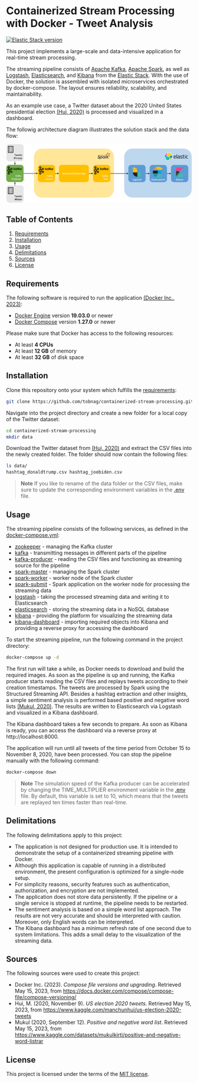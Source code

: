 # Containerized Stream Processing with Docker - Tweet Analysis
[![Elastic Stack version](https://img.shields.io/badge/Elastic%20Stack-8.7.1-00bfb3?style=flat&logo=elastic-stack)](https://www.elastic.co/blog/category/releases)

This project implements a large-scale and data-intensive application for real-time stream processing.

The streaming pipeline consists of [Apache Kafka](https://kafka.apache.org), [Apache Spark](https://spark.apache.org), as well as [Logstash](https://www.elastic.co/logstash/), [Elasticsearch](https://www.elastic.co/elasticsearch/), and [Kibana](https://www.elastic.co/kibana/) from the [Elastic Stack](https://www.elastic.co/elastic-stack/). With the use of Docker, the solution is assembled with isolated microservices orchestrated by docker-compose. The layout ensures reliability, scalability, and maintainability.

As an example use case, a Twitter dataset about the 2020 United States presidential election [(Hui, 2020)](#sources) is processed and visualized in a dashboard.

The followig architecture diagram illustrates the solution stack and the data flow:

![Architecture](./images/architecture.png)

## Table of Contents
1. [Requirements](#requirements)
1. [Installation](#installation)
1. [Usage](#usage)
1. [Delimitations](#delimitations)
1. [Sources](#sources)
1. [License](#license)

## Requirements
The following software is required to run the application [(Docker Inc., 2023)](#sources):
- [Docker Engine](https://docs.docker.com/get-docker/) version **19.03.0** or newer
- [Docker Compose](https://docs.docker.com/compose/install/) version **1.27.0** or newer

Please make sure that Docker has access to the following resources:
- At least **4 CPUs**
- At least **12 GB** of memory
- At least **32 GB** of disk space

## Installation
Clone this repository onto your system which fulfills the [requirements](#requirements):
```bash
git clone https://github.com/tobnag/containerized-stream-processing.git
```

Navigate into the project directory and create a new folder for a local copy of the Twitter dataset:
```bash
cd containerized-stream-processing
mkdir data
```

Download the Twitter dataset from [(Hui, 2020)](#sources) and extract the CSV files into the newly created folder. The folder should now contain the following files:
```bash
ls data/
hashtag_donaldtrump.csv hashtag_joebiden.csv
```

> **Note**
> If you like to rename of the data folder or the CSV files, make sure to update the corresponding environment variables in the [.env](./.env) file.

## Usage
The streaming pipeline consists of the following services, as defined in the [docker-compose.yml](./docker-compose.yml):
- [zookeeper](https://hub.docker.com/r/bitnami/zookeeper) - managing the Kafka cluster
- [kafka](https://hub.docker.com/r/bitnami/kafka) - transmitting messages in different parts of the pipeline
- [kafka-producer](./kafka/Dockerfile) - reading the CSV files and functioning as streaming source for the pipeline
- [spark-master](https://hub.docker.com/r/bitnami/spark) - managing the Spark cluster
- [spark-worker](https://hub.docker.com/r/bitnami/spark) - worker node of the Spark cluster
- [spark-submit](./spark/Dockerfile) - Spark application on the worker node for processing the streaming data
- [logstash](https://hub.docker.com/_/logstash) - taking the processed streaming data and writing it to Elasticsearch
- [elasticsearch](https://hub.docker.com/_/elasticsearch) - storing the streaming data in a NoSQL database
- [kibana](https://hub.docker.com/_/kibana) - providing the platform for visualizing the streaming data
- [kibana-dashboard](./kibana/dashboard/Dockerfile) - importing required objects into Kibana and providing a reverse proxy for accessing the dashboard

To start the streaming pipeline, run the following command in the project directory:
```bash
docker-compose up -d
```

The first run will take a while, as Docker needs to download and build the required images. As soon as the pipeline is up and running, the Kafka producer starts reading the CSV files and replays tweets according to their creation timestamps. The tweets are processed by Spark using the Structured Streaming API. Besides a hashtag extraction and other insights, a simple sentiment analysis is performed based positive and negative word lists [(Mukul, 2020)](#sources). The results are written to Elasticsearch via Logstash and visualized in a Kibana dashboard.

The Kibana dashboard takes a few seconds to prepare. As soon as Kibana is ready, you can access the dashboard via a reverse proxy at http://localhost:8000.

The application will run until all tweets of the time period from October 15 to November 8, 2020, have been processed. You can stop the pipeline manually with the following command:
```bash
docker-compose down
```

> **Note**
> The simulation speed of the Kafka producer can be accelerated by changing the TIME_MULTIPLIER environment variable in the [.env](./.env) file. By default, this variable is set to 10, which means that the tweets are replayed ten times faster than real-time.

## Delimitations
The following delimitations apply to this project:
- The application is not designed for production use. It is intended to demonstrate the setup of a containerized streaming pipeline with Docker.
- Although this application is capable of running in a distributed environment, the present configuration is optimized for a single-node setup.
- For simplicity reasons, security features such as authentication, authorization, and encryption are not implemented.
- The application does not store data persistently. If the pipeline or a single service is stopped at runtime, the pipeline needs to be restarted.
- The sentiment analysis is based on a simple word list approach. The results are not very accurate and should be interpreted with caution. Moreover, only English words can be interpreted.
- The Kibana dashboard has a minimum refresh rate of one second due to system limitations. This adds a small delay to the visualization of the streaming data.

## Sources
The following sources were used to create this project:
- Docker Inc. (2023). *Compose file versions and upgrading*. Retrieved May 15, 2023, from https://docs.docker.com/compose/compose-file/compose-versioning/
- Hui, M. (2020, November 9). *US election 2020 tweets*. Retrieved May 15, 2023, from https://www.kaggle.com/manchunhui/us-election-2020-tweets
- Mukul (2020, September 12). *Positive and negative word list*. Retrieved May 15, 2023, from https://www.kaggle.com/datasets/mukulkirti/positive-and-negative-word-listrar

## License
This project is licensed under the terms of the [MIT license](./LICENSE).